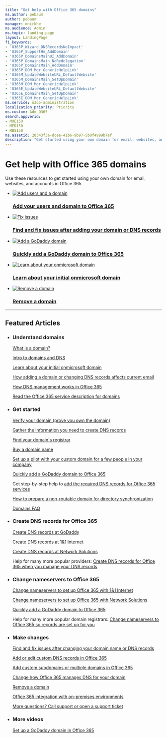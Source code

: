 ```yaml
---
title: "Get help with Office 365 domains"
ms.author: pebaum
author: pebaum
manager: mnirkhe
ms.audience: Admin
ms.topic: landing-page
layout: LandingPage
f1_keywords:
- 'O365P_Wizard_DNSRecordsNoImpact'
- 'O365P_SupportHm_AddDomain'
- 'O365P_DomainsMainUI_AddDomain'
- 'O365P_DomainsMain_NoRedelegation'
- 'O365P_DomainsMain_AddDomain'
- 'O365P_DOM_Mgr_GenericHelpLink'
- 'O365M_UpdateWebsiteURL_DefaultWebsite'
- 'O365M_DomainsMain_SetUpDomain'
- 'O365M_DOM_Mgr_GenericHelpLink'
- 'O365E_UpdateWebsiteURL_DefaultWebsite'
- 'O365E_DomainsMain_SetUpDomain'
- 'O365E_DOM_Mgr_GenericHelpLink'
ms.service: o365-administration
localization_priority: Priority
ms.custom: Adm_O365
search.appverid:
- MOE150
- MED150
- MBS150
ms.assetid: 28343f3a-dcee-41b6-9b97-5b0f4999b7ef
description: "Get started using your own domain for email, websites, and accounts in Office 365. Learn about domains, make changes to your domain, integrate email and websites, and get tools and tips."
---
```


# Get help with Office 365 domains

Use these resources to get started using your own domain for email, websites, and accounts in Office 365. 
 
<ul class="panelContent cardsFTitle">
    <li>
        <a href="../setup/add-a-domain.md">
        <div class="cardSize">
            <div class="cardPadding">
                <div class="card">
                    <div class="cardImageOuter">
                        <div class="cardImage">
                            <img src="https://docs.microsoft.com/en-us/office/media/icons/users-people.svg" alt="Add users and a domain" />
                        </div>
                    </div>
                    <div class="cardText">
                        <h3>Add your users and domain to Office 365</h3>
                    </div>
                </div>
            </div>
        </div>
        </a>
    </li>
    <li>
        <a href="find-and-fix-issues.md">
        <div class="cardSize">
            <div class="cardPadding">
                <div class="card">
                    <div class="cardImageOuter">
                        <div class="cardImage">
                            <img src="https://docs.microsoft.com/en-us/office/media/icons/toolbox.svg" alt="Fix issues" />
                        </div>
                    </div>
                    <div class="cardText">
                        <h3>Find and fix issues after adding your domain or DNS records</h3>
                    </div>
                </div>
            </div>
        </div>
        </a>
    </li>
    <li>
        <a href="domain-connect.md">
        <div class="cardSize">
            <div class="cardPadding">
                <div class="card">
                    <div class="cardImageOuter">
                        <div class="cardImage">
                            <img src="https://docs.microsoft.com/en-us/office/media/icons/connector.svg" alt="Add a GoDaddy domain" />
                        </div>
                    </div>
                    <div class="cardText">
                        <h3>Quickly add a GoDaddy domain to Office 365</h3>
                    </div>
                </div>
            </div>
        </div>
        </a>
    </li>
</ul>
<ul class="panelContent cardsFTitle">
    <li>
        <a href="../setup/domains-faq.md">
        <div class="cardSize">
            <div class="cardPadding">
                <div class="card">
                    <div class="cardImageOuter">
                        <div class="cardImage">
                            <img src="https://docs.microsoft.com/en-us/office/media/icons/get-started.svg" alt="Learn about your onmicrosoft domain" />
                        </div>
                    </div>
                    <div class="cardText">
                        <h3>Learn about your initial onmicrosoft domain</h3>
                    </div>
                </div>
            </div>
        </div>
        </a>
    </li>
    <li>
        <a href="remove-a-domain.md">
        <div class="cardSize">
            <div class="cardPadding">
                <div class="card">
                    <div class="cardImageOuter">
                        <div class="cardImage">
                            <img src="https://docs.microsoft.com/en-us/office/media/icons/cancel.svg" alt="Remove a domain" />
                        </div>
                    </div>
                    <div class="cardText">
                        <h3>Remove a domain</h3>
                    </div>
                </div>
            </div>
        </div>
        </a>
    </li>
</ul>

---
 
<h2>Featured Articles</h2>
<ul class="panelContent cardsW">
    <li>
        <div class="cardSize">
            <div class="cardPadding">
                <div class="card">
                    <div class="cardText">
                        <h3>Understand domains</h3>
                            <p><a href="what-is-a-domain.md">What is a domain?</a></p>
                            <p><a href="dns-basics.md">Intro to domains and DNS</a></p>
                            <p><a href="../setup/domains-faq.md">Learn about your initial onmicrosoft domain</a></p>
                            <p><a href="../setup/add-domain.md">How adding a domain or changing DNS records affects current email</a></p>
                            <p><a href="../setup/domains-faq.md">How DNS management works in Office 365</a></p>
                            <p><a href="https://go.microsoft.com/fwlink/p/?LinkId=402693">Read the Office 365 service description for domains</a></p>
                    </div>
                </div>
            </div>
        </div>
    </li>
    <li>
        <div class="cardSize">
            <div class="cardPadding">
                <div class="card">
                    <div class="cardText">
                        <h3>Get started</h3>
                            <p><a href="../setup/add-domain.md">Verify your domain (prove you own the domain)</a></p>
                            <p><a href="information-for-dns-records.md">Gather the information you need to create DNS records</a></p>
                            <p><a href="find-your-domain-registrar.md">Find your domain's registrar</a></p>
                            <p><a href="buy-a-domain-name.md">Buy a domain name</a></p>
                            <p><a href="../setup/domains-faq.md#how-to-set-up-an-office-365-pilot">Set up a pilot with your custom domain for a few people in your company</a></p>
                            <p><a href="using-domain-connect.md">Quickly add a GoDaddy domain to Office 365</a></p>
                            <p>Get step-by-step help to <a href="../dns/create-dns-records-at-any-dns-hosting-provider-0.md">add the required DNS records for Office 365 services</a></p>
                            <p><a href="https://docs.microsoft.com/en-us/office365/enterprise/prepare-a-non-routable-domain-for-directory-synchronization">How to prepare a non-routable domain for directory synchronization</a></p>
                            <p><a href="../setup/domains-faq.md">Domains FAQ</a></p>
                    </div>
                </div>
            </div>
        </div>
    </li>
    <li>
        <div class="cardSize">
            <div class="cardPadding">
                <div class="card">
                    <div class="cardText">
                        <h3>Create DNS records for Office 365</h3>
                            <p><a href="../dns/create-dns-records-at-godaddy.md">Create DNS records at GoDaddy</a></p>
                            <p><a href="../dns/create-dns-records-at-1-1-internet.md">Create DNS records at 1&amp;1 Internet</a></p>
                            <p><a href="../dns/create-dns-records-at-network-solutions.md">Create DNS records at Network Solutions</a></p>
                            <p>Help for many more popular providers: <a href="../dns/create-dns-records-at-any-dns-hosting-provider.md">Create DNS records for Office 365 when you manage your DNS records</a></p>
                    </div>
                </div>
            </div>
        </div>
    </li>
    <li>
        <div class="cardSize">
            <div class="cardPadding">
                <div class="card">
                    <div class="cardText">
                        <h3>Change nameservers to Office 365</h3>
                            <p><a href="../dns/change-nameservers-at-1-1-internet.md">Change nameservers to set up Office 365 with 1&amp;1 Internet</a></p>
                            <p><a href="../dns/change-nameservers-at-network-solutions.md">Change nameservers to set up Office 365 with Network Solutions</a></p>
                            <p><a href="domain-connect.md">Quickly add a GoDaddy domain to Office 365</a></p>
                            <p>Help for many more popular domain registrars: <a href="../get-help-with-domains/set-up-your-domain-host-specific-instructions.md">Change nameservers to Office 365 so records are set up for you</a></p>
                    </div>
                </div>
            </div>
        </div>
    </li>
    <li>
        <div class="cardSize">
            <div class="cardPadding">
                <div class="card">
                    <div class="cardText">
                        <h3>Make changes</h3>
                            <p><a href="find-and-fix-issues.md">Find and fix issues after changing your domain name or DNS records</a></p>
                            <p><a href="../dns/add-or-edit-custom-dns-records.md">Add or edit custom DNS records in Office 365</a></p>
                            <p><a href="../setup/domains-faq.md">Add custom subdomains or multiple domains in Office 365</a></p>
                            <p><a href=../setup/domains-faq.md">Change how Office 365 manages DNS for your domain</a></p>
                            <p><a href="remove-a-domain.md">Remove a domain</a></p>
                            <p><a href="https://docs.microsoft.com/en-us/office365/enterprise/office-365-integration">Office 365 integration with on-premises environments</a></p>
                            <p><a href="../contact-support-for-business-products.md">More questions? Call support or open a support ticket</a></p>
                    </div>
                </div>
            </div>
        </div>
    </li>
    <li>
        <div class="cardSize">
            <div class="cardPadding">
                <div class="card">
                    <div class="cardText">
                        <h3>More videos</h3>
                            <p><a href="../dns/create-dns-records-at-godaddy-0.md">Set up a GoDaddy domain in Office 365</a></p>
                    </div>
                </div>
            </div>
        </div>
    </li>
</ul>